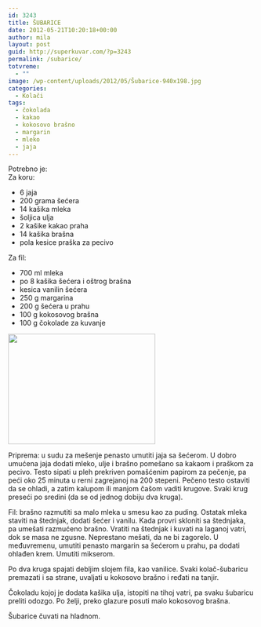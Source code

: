 ```yaml
---
id: 3243
title: ŠUBARICE
date: 2012-05-21T10:20:18+00:00
author: mila
layout: post
guid: http://superkuvar.com/?p=3243
permalink: /subarice/
totvreme:
  - ""
image: /wp-content/uploads/2012/05/Šubarice-940x198.jpg
categories:
  - Kolači
tags:
  - čokolada
  - kakao
  - kokosovo brašno
  - margarin
  - mleko
  - jaja
---
```

Potrebno je:  
Za koru:

  * 6 jaja
  * 200 grama šećera
  * 14 kašika mleka
  * šoljica ulja
  * 2 kašike kakao praha
  * 14 kašika brašna
  * pola kesice praška za pecivo

Za fil:

  * 700 ml mleka
  * po 8 kašika šećera i oštrog brašna
  * kesica vanilin šećera
  * 250 g margarina
  * 200 g šećera u prahu
  * 100 g kokosovog brašna
  * 100 g čokolade za kuvanje

<img class="alignnone size-medium wp-image-3244" title="Šubarice" src="/wp-content/uploads/2012/05/%C5%A0ubarice-300x225.jpg" alt="" width="300" height="225" /> 

Priprema: u sudu za mešenje penasto umutiti jaja sa šećerom. U dobro umućena jaja dodati mleko, ulje i brašno pomešano sa kakaom i praškom za pecivo. Testo sipati u pleh prekriven pomašćenim papirom za pečenje, pa peći oko 25 minuta u rerni zagrejanoj na 200 stepeni. Pečeno testo ostaviti da se ohladi, a zatim kalupom ili manjom čašom vaditi krugove. Svaki krug preseći po sredini (da se od jednog dobiju dva kruga).

Fil: brašno razmutiti sa malo mleka u smesu kao za puding. Ostatak mleka staviti na štednjak, dodati šećer i vanilu. Kada provri skloniti sa štednjaka, pa umešati razmućeno brašno. Vratiti na štednjak i kuvati na laganoj vatri, dok se masa ne zgusne. Neprestano mešati, da ne bi zagorelo. U međuvremenu, umutiti penasto margarin sa šećerom u prahu, pa dodati ohlađen krem. Umutiti mikserom.

Po dva kruga spajati debljim slojem fila, kao vanilice. Svaki kolač-šubaricu premazati i sa strane, uvaljati u kokosovo brašno i ređati na tanjir.

Čokoladu kojoj je dodata kašika ulja, istopiti na tihoj vatri, pa svaku šubaricu preliti odozgo. Po želji, preko glazure posuti malo kokosovog brašna.

Šubarice čuvati na hladnom.